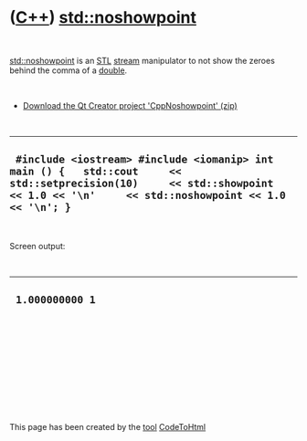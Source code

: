 



 

 

 

 

 

([C++](Cpp.htm)) [std::noshowpoint](CppNoshowpoint.htm)
=======================================================

 

[std::noshowpoint](CppNoshowpoint.htm) is an [STL](CppStl.htm)
[stream](CppStream.htm) manipulator to not show the zeroes behind the
comma of a [double](CppDouble.htm).

 

-   [Download the Qt Creator project
    'CppNoshowpoint' (zip)](CppNoshowpoint.htm)

 

  -----------------------------------------------------------------------------------------------------------------------------------------------------------------------------------
  ` #include <iostream> #include <iomanip> int main () {   std::cout     << std::setprecision(10)     << std::showpoint   << 1.0 << '\n'     << std::noshowpoint << 1.0 << '\n'; }`
  -----------------------------------------------------------------------------------------------------------------------------------------------------------------------------------

 

Screen output:

 

  ------------------
  ` 1.000000000 1`
  ------------------

 

 

 

 

 





 




This page has been created by the [tool](Tools.htm)
[CodeToHtml](ToolCodeToHtml.htm)
